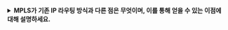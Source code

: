 <details>
  
<summary>
  <strong>MPLS가 기존 IP 라우팅 방식과 다른 점은 무엇이며, 이를 통해 얻을 수 있는 이점에 대해 설명하세요.</strong>
</summary>

<br>

### MPLS와 기존 IP 라우팅의 차이점
- 기존 IP 라우팅은 최장 프리픽스 매칭 (Longest Prefix Matching, LPM) 방식을 사용하여 목적지 IP 주소를 기반으로 패킷을 전달합니다.
- 반면, MPLS (Multi-Protocol Label Switching) 는 고정 길이의 레이블(Label) 을 사용하여 패킷을 전달하므로, IP 헤더를 참조할 필요 없이 빠르게 스위칭이 가능합니다.
- IP 주소 기반 검색을 생략하고 고정된 레이블을 사용해 라우팅 테이블 탐색을 최소화하기 때문에 기존 IP 라우팅 방식보다 빠릅니다.

### MPLS의 주요 이점
#### 1. 스위칭 속도 향상
- IP 헤더를 확인하는 과정 없이, 간단한 레이블 기반 스위칭을 수행하여 패킷 전달 속도를 높입니다.

#### 2. 트래픽 엔지니어링 (Traffic Engineering) 가능
- 기존 IP 라우팅 프로토콜은 최소 비용 경로만을 선택하지만, MPLS는 다양한 경로를 설정할 수 있어 망 부하를 분산시키고 QoS를 향상할 수 있습니다.

#### 3. 다양한 네트워크 환경 지원
- MPLS는 ATM, 프레임 릴레이 등 다양한 네트워크 프로토콜과 함께 사용 가능하여 유연성이 뛰어납니다.

#### 4. VPN (Virtual Private Network) 구현 가능
- MPLS는 레이블을 기반으로 가상의 네트워크를 구성할 수 있어, MPLS 기반 VPN 서비스를 제공할 수 있습니다.

<br>
</details>
